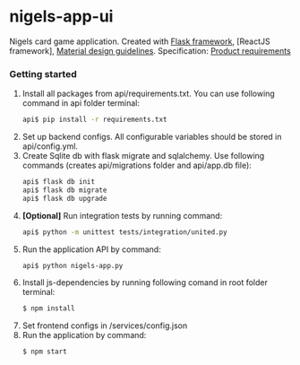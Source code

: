 # nigels-app-ui

Nigels card game application.
Created with [Flask framework], [ReactJS framework], [Material design guidelines].
Specification: [Product requirements]

### Getting started

1. Install all packages from api/requirements.txt. You can use following command in api folder terminal:
    ```sh
    api$ pip install -r requirements.txt
2. Set up backend configs. All configurable variables should be stored in api/config.yml.
3. Create Sqlite db with flask migrate and sqlalchemy. Use following commands (creates api/migrations folder and api/app.db file):
    ```sh
    api$ flask db init
    api$ flask db migrate
    api$ flask db upgrade
4. **[Optional]** Run integration tests by running command:
    ```sh
    api$ python -m unittest tests/integration/united.py
5. Run the application API by command:
    ```sh
    api$ python nigels-app.py
6. Install js-dependencies by running following comand in root folder terminal:
    ```sh
    $ npm install
7. Set frontend configs in /services/config.json
8. Run the application by command:
    ```sh
    $ npm start
[Product requirements]: https://docs.google.com/spreadsheets/d/117oYt6tzSbarLFpdtWTk-ohP1Usm7WvgBH-RtXKfbB4/edit?usp=sharing
[Material design guidelines]: https://m3.material.io/
[Flask framework]: https://flask.palletsprojects.com/